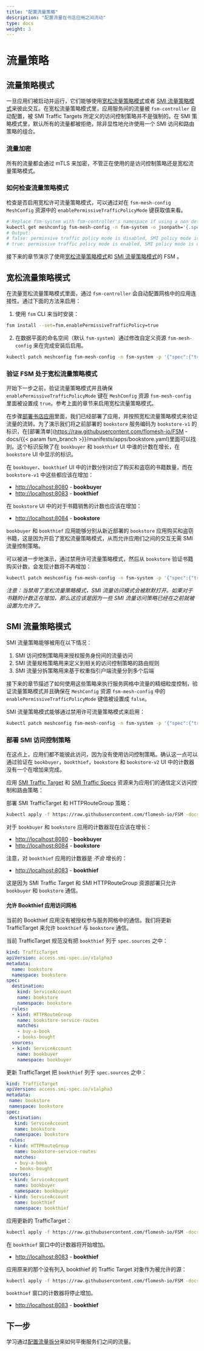 ```yaml
---
title: "配置流量策略"
description: "配置流量在书店应用之间流动"
type: docs
weight: 3
---
```


# 流量策略

## 流量策略模式

一旦应用们被启动并运行，它们能够使用[宽松流量策略模式](#宽松流量策略模式)或者 [SMI 流量策略模式](#smi-流量策略模式)来彼此交互。在宽松流量策略模式里，应用服务间的流量被 `fsm-controller` 自动配置，被 SMI Traffic Targets 所定义的访问控制策略并不是强制的。在 SMI 策略模式里，默认所有的流量都被拒绝，除非显性地允许使用一个 SMI 访问和路由策略的组合。

### 流量加密

所有的流量都会通过 mTLS 来加密，不管正在使用的是访问控制策略还是宽松流量策略模式。

### 如何检查流量策略模式

检查是否启用宽松许可流量策略模式，可以通过对在 `fsm-mesh-config` `MeshConfig` 资源中的 `enablePermissiveTrafficPolicyMode` 键获取值来看。

```bash
# Replace fsm-system with fsm-controller's namespace if using a non default namespace
kubectl get meshconfig fsm-mesh-config -n fsm-system -o jsonpath='{.spec.traffic.enablePermissiveTrafficPolicyMode}{"\n"}'
# Output:
# false: permissive traffic policy mode is disabled, SMI policy mode is enabled
# true: permissive traffic policy mode is enabled, SMI policy mode is disabled
```

接下来的章节演示了使用[宽松流量策略模式](#宽松流量策略模式)和 [SMI 流量策略模式](#smi-流量策略模式)的 FSM 。

## 宽松流量策略模式

在流量宽松流量策略模式里面，通过 `fsm-controller` 会自动配置网格中的应用连接性。通过下面的方法来启用：

1. 使用 `fsm` CLI 来当时安装：
  ```bash
  fsm install --set=fsm.enablePermissiveTrafficPolicy=true
  ```

2. 在数据平面的命名空间（默认 `fsm-system`）通过修改自定义资源 `fsm-mesh-config` 来在完成安装后启用。
  ```bash
  kubectl patch meshconfig fsm-mesh-config -n fsm-system -p '{"spec":{"traffic":{"enablePermissiveTrafficPolicyMode":true}}}'  --type=merge
  ```

### 验证 FSM 处于宽松流量策略模式

开始下一步之前，验证流量策略模式并且确保 `enablePermissiveTrafficPolicyMode` 键在 `MeshConfig` 资源 `fsm-mesh-config` 里面被设置成 `true`。参考上面的章节来启用宽松流量策略模式。

在步骤[部署书店应用](/getting_started/install_apps/)里面，我们已经部署了应用，并按照宽松流量策略模式来验证流量的流转。为了演示我们将之前部署的 `bookstore` 服务编码为 `bookstore-v1` 的标识，在[部署清单](https://raw.githubusercontent.com/flomesh-io/FSM -docs/{{< param fsm_branch >}}/manifests/apps/bookstore.yaml)里面可以找到。这个标识反映了在 `bookbuyer` 和 `bookthief` UI 中谁的计数在增长，在 `bookstore` UI 中显示的标识。

在 `bookbuyer`、`bookthief` UI 中的计数分别对应了购买和盗窃的书籍数量，而在 `bookstore-v1` 中这些都应该在增加：

- [http://localhost:8080](http://localhost:8080) - **bookbuyer**
- [http://localhost:8083](http://localhost:8083) - **bookthief**

在 `bookstore` UI 中的对于书籍销售的计数也应该在增加：

- [http://localhost:8084](http://localhost:8084) - **bookstore**

`bookbuyer` 和 `bookthief` 应用能够分别从新近部署的 `bookstore` 应用购买和盗窃书籍，这是因为开启了宽松流量策略模式，从而允许应用们之间的交互无需 SMI 流量控制策略。

可以被进一步地演示，通过禁用许可流量策略模式，然后从 `bookstore` 验证书籍购买计数，会发现计数将不再增加：

```bash
kubectl patch meshconfig fsm-mesh-config -n fsm-system -p '{"spec":{"traffic":{"enablePermissiveTrafficPolicyMode":false}}}'  --type=merge
```

_注意：当禁用了宽松流量策略模式，SMI 流量访问模式会被默默打开。如果对于书籍的计数正在增加，那么这应该是因为一些 SMI 流量访问策略已经在之前就被设置为允许了。_

## SMI 流量策略模式

SMI 流量策略能够被用在以下情况：

1. SMI 访问控制策略用来授权服务身份间的流量访问
2. SMI 流量规格策略用来定义到相关的访问控制策略的路由规则
3. SMI 流量分拆策略用来基于权重指引户端流量分到多个后端

接下来的章节描述了如何使用这些策略来执行服务网格中流量的精细粒度控制，验证流量策略模式并且确保在 `MeshConfig` 资源 `fsm-mesh-config` 中的 `enablePermissiveTrafficPolicyMode` 键值被设置成 `false`。

SMI 流量策略模式能够通过禁用许可流量策略模式来启用：

```bash
kubectl patch meshconfig fsm-mesh-config -n fsm-system -p '{"spec":{"traffic":{"enablePermissiveTrafficPolicyMode":false}}}'  --type=merge
```

### 部署 SMI 访问控制策略

在这点上，应用们都不能彼此访问，因为没有使用访问控制策略。确认这一点可以通过验证在 `bookbuyer`，`bookthief`，`bookstore` 和 `bookstore-v2` UI 中的计数器没有一个在增加来完成。

应用 [SMI Traffic Target](https://github.com/servicemeshinterface/smi-spec/blob/v0.6.0/apis/traffic-access/v1alpha2/traffic-access.md) 和 [SMI Traffic Specs](https://github.com/servicemeshinterface/smi-spec/blob/v0.6.0/apis/traffic-specs/v1alpha4/traffic-specs.md) 资源来为应用们的通信定义访问控制和路由策略：

部署 SMI TrafficTarget 和 HTTPRouteGroup 策略：

```bash
kubectl apply -f https://raw.githubusercontent.com/flomesh-io/FSM -docs/{{< param fsm_branch >}}/manifests/access/traffic-access-v1.yaml
```

对于 `bookbuyer` 和 `bookstore` 应用的计数器现在应该在增长：

- [http://localhost:8080](http://localhost:8080) - **bookbuyer**
- [http://localhost:8084](http://localhost:8084) - **bookstore**

注意，对 `bookthief` 应用的计数器是 _不会_ 增长的：

- [http://localhost:8083](http://localhost:8083) - **bookthief**

这是因为 SMI Traffic Target 和 SMI HTTPRouteGroup 资源部署只允许 `bookbuyer` 和 `bookstore` 通信。

#### 允许 Bookthief 应用访问网格

当前的 Bookthief 应用没有被授权参与服务网格中的通信。我们将更新 TrafficTarget 来允许 `bookthief` 与 `bookstore` 通信。

当前 TrafficTarget 规范没有把 `bookthief` 列于 `spec.sources` 之中：

```yaml
kind: TrafficTarget
apiVersion: access.smi-spec.io/v1alpha3
metadata:
  name: bookstore
  namespace: bookstore
spec:
  destination:
    kind: ServiceAccount
    name: bookstore
    namespace: bookstore
  rules:
  - kind: HTTPRouteGroup
    name: bookstore-service-routes
    matches:
    - buy-a-book
    - books-bought
  sources:
  - kind: ServiceAccount
    name: bookbuyer
    namespace: bookbuyer
```

更新 TrafficTarget 把 `bookthief` 列于 `spec.sources` 之中：

```yaml
kind: TrafficTarget
apiVersion: access.smi-spec.io/v1alpha3
metadata:
 name: bookstore
 namespace: bookstore
spec:
 destination:
   kind: ServiceAccount
   name: bookstore
   namespace: bookstore
 rules:
 - kind: HTTPRouteGroup
   name: bookstore-service-routes
   matches:
   - buy-a-book
   - books-bought
 sources:
 - kind: ServiceAccount
   name: bookbuyer
   namespace: bookbuyer
 - kind: ServiceAccount
   name: bookthief
   namespace: bookthief
```

应用更新的 TrafficTarget：

```bash
kubectl apply -f https://raw.githubusercontent.com/flomesh-io/FSM -docs/{{< param fsm_branch >}}/manifests/access/traffic-access-v1-allow-bookthief.yaml
```

在 `bookthief` 窗口中的计数器将开始增加。

- [http://localhost:8083](http://localhost:8083) - **bookthief**

应用原来的那个没有列入 bookthief 的 Traffic Target 对象作为被允许的源：

```bash
kubectl apply -f https://raw.githubusercontent.com/flomesh-io/FSM -docs/{{< param fsm_branch >}}/manifests/access/traffic-access-v1.yaml
```

`bookthief` 窗口的计数器将停止增加。

- [http://localhost:8083](http://localhost:8083) - **bookthief**

## 下一步

学习通过[配置流量拆分](/getting_started/traffic_split/)来如何平衡服务们之间的流量。